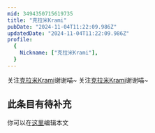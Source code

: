 ```yaml
---
mid: 3494350715619735
title: "克拉米Krami"
pubDate: "2024-11-04T11:22:09.986Z"
updatedDate: "2024-11-04T11:22:09.986Z"
profile:
  {
    Nickname: ["克拉米Krami"],
  }
---
```


关注[克拉米Krami](https://space.bilibili.com/3494350715619735)谢谢喵~ 关注[克拉米Krami](https://space.bilibili.com/3494350715619735)谢谢喵~

## 此条目有待补充
你可以在[这里](https://github.com/Yuhanawa/VTuber.ICU-Content/edit/master/v/克拉米Krami/index.md)编辑本文
